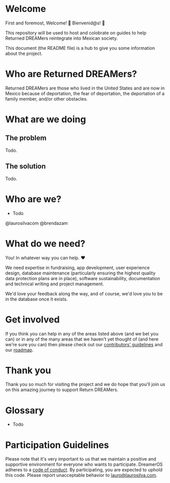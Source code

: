 # Welcome

First and foremost, Welcome! 🎉 Bienvenid@s! 🎊

This repository will be used to host and colobrate on guides to help Returned DREAMers reintegrate into Mexican society.

This document (the README file) is a hub to give you some information about the project. 


# Who are Returned DREAMers?

Returned DREAMers are those who lived in the United States and are now in Mexico because of deportation, the fear of deportation, the deportation of a family member, and/or other obstacles.

# What are we doing

## The problem

Todo.

## The solution

Todo.

# Who are we?

- Todo

@laurosilvacom
@brendazam


# What do we need?

You! In whatever way you can help. ❤️

We need expertise in fundraising, app development, user experience design, database maintenance (particularly ensuring the highest quality data protection plans are in place), software sustainability, documentation and technical writing and project management.

We'd love your feedback along the way, and of course, we'd love you to be in the database once it exists.

# Get involved

If you think you can help in any of the areas listed above (and we bet you can) or in any of the many areas that we haven't yet thought of (and here we're sure you can) then please check out our [contributors' guidelines](https://github.com/laurosilvacom/DreamerOS/blob/master/CONTRIBUTING.md) and our [roadmap](https://github.com/laurosilvacom/DreamerOS/issues/4).

# Thank you
Thank you so much for visiting the project and we do hope that you'll join us on this amazing journey to support Return DREAMers.

# Glossary

- Todo

# Participation Guidelines

Please note that it's very important to us that we maintain a positive and supportive environment for everyone who wants to participate. DreamerOS adheres to a [code of conduct](https://github.com/laurosilvacom/DreamerOS/blob/master/CODE_OF_CONDUCT.md). By participating, you are expected to uphold this code. Please report unacceptable behavior to lauro@laurosilva.com.
